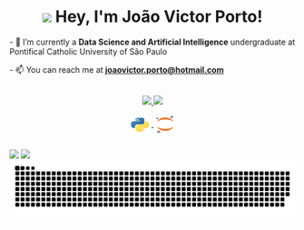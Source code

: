 <h1 align="center"><img src="https://github.com/seanprashad/slackmoji/blob/master/emoji/parrots/party-nyan.gif" width="45px"> Hey, I'm João Victor Porto!</h1>

<!-- <p align="center">
  <i>“There is a reason why all things are as they are.”</i>
  <br>
  <b>Bram Stoker, Dracula<b/>
</p> -->

<div>
 <p>- 🌱 I’m currently a <strong>Data Science and Artificial Intelligence</strong> undergraduate at Pontifical Catholic University of São Paulo</p>
 <p>- 📫 You can reach me at <a href="mailto:joaovictor.porto@hotmail.com"><strong>joaovictor.porto@hotmail.com</strong></a></p>
</div>
<br>
<div align="center">
 <a href="https://github.com/jv-porto">
 <img height="165" src="https://github-readme-stats.vercel.app/api?username=jv-porto&show_icons=true&theme=dracula&include_all_commits=true&count_private=true"/>
  <img height="165" src="https://github-readme-stats.vercel.app/api/top-langs/?username=jv-porto&layout=compact&langs_count=16&theme=dracula"/>
</div>
<br>
<div align="center">
 <img align="center" alt="Python" height="30" width="40" src="https://raw.githubusercontent.com/devicons/devicon/master/icons/python/python-original.svg">
 <img align="center" alt="Jupyter" height="30" width="40" src="https://raw.githubusercontent.com/devicons/devicon/master/icons/jupyter/jupyter-original.svg">
</div>

 ##

<div>
 <a href="https://www.linkedin.com/in/jvporto" target="_blank"><img src="https://img.shields.io/badge/-LinkedIn-%230077B5?style=for-the-badge&logo=linkedin&logoColor=white" target="_blank"></a>
 <a href = "mailto:joaovictor.porto@hotmail.com"><img src="https://img.shields.io/badge/-Gmail-%23333?style=for-the-badge&logo=gmail&logoColor=white" target="_blank"></a>
 </div>
<div align="center">
 <img align="center" alt="Snake animation" src="https://github.com/jv-porto/jv-porto/blob/output/github-contribution-grid-snake.svg">
</div>
